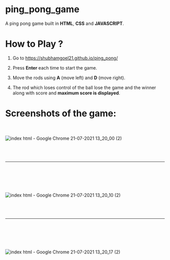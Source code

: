# ping_pong_game

A ping pong game built in **HTML**, **CSS** and **JAVASCRIPT**. 

# **How to Play ?**

1. Go to https://shubhamgoel21.github.io/ping_pong/

2. Press **Enter** each time to start the game.

3. Move the rods using **A** (move left) and **D** (move right).

4. The rod which loses control of the ball lose the game and the winner along with score and **maximum score is displayed**.

# **Screenshots of the game:** <br/> <br/>

![index html - Google Chrome 21-07-2021 13_20_00 (2)](https://user-images.githubusercontent.com/63046538/126495654-cbde9112-7c15-4f10-bef3-5e25ebce04e0.png) <br/> <br/> <br/> <br/> <hr/> <br/> <br/> <br/> <br/>

![index html - Google Chrome 21-07-2021 13_20_10 (2)](https://user-images.githubusercontent.com/63046538/126495672-c7cd43ed-9577-4cdd-bf3d-fdd4da90cbff.png) <br/> <br/> <br/> <br/> <hr/> <br/> <br/> <br/> <br/>

![index html - Google Chrome 21-07-2021 13_20_17 (2)](https://user-images.githubusercontent.com/63046538/126495692-dc6fd402-7242-4ee5-970b-453c76fd8d78.png)



